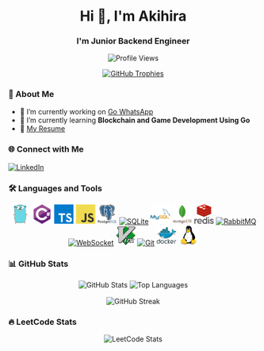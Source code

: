 <h1 align="center">Hi 👋, I'm Akihira</h1>
<h3 align="center">I'm Junior Backend Engineer</h3>

<p align="center">
  <img src="https://komarev.com/ghpvc/?username=akihira77&label=Profile%20views&color=0e75b6&style=flat" alt="Profile Views" />
</p>

<p align="center">
  <a href="https://github.com/ryo-ma/github-profile-trophy">
    <img src="https://github-profile-trophy.vercel.app/?username=akihira77&theme=tokyonight" alt="GitHub Trophies" />
  </a>
</p>

### 🚀 About Me
- 🔭 I’m currently working on [Go WhatsApp](https://github.com/Akihira77/go-whatsapp)  
- 🌱 I’m currently learning **Blockchain and Game Development Using Go**  
- 📄 [My Resume](https://drive.google.com/file/d/1chAc-h8B58uShiRrCc8CF4NUVXC1xTrx/view?usp=sharing)  

### 🌐 Connect with Me
<p align="left">
  <a href="https://linkedin.com/in/andika-wahyu-permadi-903698222" target="blank"><img align="center" src="https://raw.githubusercontent.com/rahuldkjain/github-profile-readme-generator/master/src/images/icons/Social/linked-in-alt.svg" alt="LinkedIn" height="25" width="25" /></a>
</p>

### 🛠️ Languages and Tools

<p align="center">
  <a href="https://golang.org"><img src="https://raw.githubusercontent.com/devicons/devicon/master/icons/go/go-original.svg" alt="Go" width="40" height="40"/></a>
  <a href="https://www.w3schools.com/cs/"><img src="https://raw.githubusercontent.com/devicons/devicon/master/icons/csharp/csharp-original.svg" alt="C#" width="40" height="40"/></a>
  <a href="https://www.typescriptlang.org/"><img src="https://raw.githubusercontent.com/devicons/devicon/master/icons/typescript/typescript-original.svg" alt="TypeScript" width="40" height="40"/></a>
  <a href="https://developer.mozilla.org/en-US/docs/Web/JavaScript"><img src="https://raw.githubusercontent.com/devicons/devicon/master/icons/javascript/javascript-original.svg" alt="JavaScript" width="40" height="40"/></a>
  <a href="https://www.postgresql.org"><img src="https://raw.githubusercontent.com/devicons/devicon/master/icons/postgresql/postgresql-original-wordmark.svg" alt="PostgreSQL" width="40" height="40"/></a>
  <a href="https://www.sqlite.org/"><img src="https://www.vectorlogo.zone/logos/sqlite/sqlite-icon.svg" alt="SQLite" width="40" height="40"/></a>
  <a href="https://www.mysql.com/"><img src="https://raw.githubusercontent.com/devicons/devicon/master/icons/mysql/mysql-original-wordmark.svg" alt="MySQL" width="40" height="40"/></a>
  <a href="https://www.mongodb.com/"><img src="https://raw.githubusercontent.com/devicons/devicon/master/icons/mongodb/mongodb-original-wordmark.svg" alt="MongoDB" width="40" height="40"/></a>
  <a href="https://redis.io"><img src="https://raw.githubusercontent.com/devicons/devicon/master/icons/redis/redis-original-wordmark.svg" alt="Redis" width="40" height="40"/></a>
  <a href="https://www.rabbitmq.com/"><img src="https://www.vectorlogo.zone/logos/rabbitmq/rabbitmq-icon.svg" alt="RabbitMQ" width="40" height="40"/></a>
  <br>
  <a href="https://developer.mozilla.org/en-US/docs/Web/API/WebSockets_API"><img src="https://raw.githubusercontent.com/gilbarbara/logos/main/logos/websocket.svg" alt="WebSocket" width="40" height="40"/></a>
  <a href="https://neovim.io/"><img src="https://raw.githubusercontent.com/devicons/devicon/master/icons/vim/vim-original.svg" alt="Neovim" width="40" height="40"/></a>
  <a href="https://git-scm.com/"><img src="https://www.vectorlogo.zone/logos/git-scm/git-scm-icon.svg" alt="Git" width="40" height="40"/></a>
  <a href="https://www.docker.com/"><img src="https://raw.githubusercontent.com/devicons/devicon/master/icons/docker/docker-original-wordmark.svg" alt="Docker" width="40" height="40"/></a>
  <a href="https://www.linux.org/"><img src="https://raw.githubusercontent.com/devicons/devicon/master/icons/linux/linux-original.svg" alt="Linux" width="40" height="40"/></a>
</p>


### 📊 GitHub Stats
<p align="center">
  <img align="center" src="https://github-readme-stats.vercel.app/api?username=akihira77&show_icons=true&locale=en&theme=tokyonight" alt="GitHub Stats" height="200"/>
  <img align="center" src="https://github-readme-stats.vercel.app/api/top-langs?username=akihira77&show_icons=true&locale=en&layout=compact&theme=tokyonight" alt="Top Languages" height="200"/>
</p>

<p align="center">
  <img align="center" src="https://github-readme-streak-stats.herokuapp.com?user=Akihira77&theme=tokyonight" alt="GitHub Streak" height="200"/>
</p>

### 🔥 LeetCode Stats
<p align="center">
  <img src="https://leetcard.jacoblin.cool/user9634VO?theme=catppuccinMocha&font=Farsan&ext=heatmap" alt="LeetCode Stats"/>
</p>

